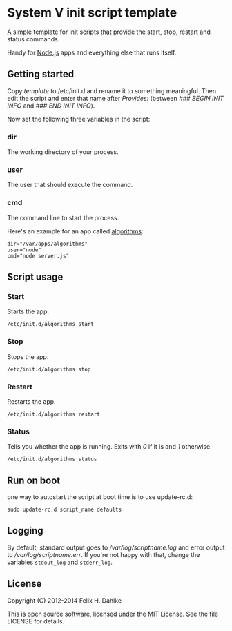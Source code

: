 System V init script template
=============================

A simple template for init scripts that provide the start, stop,
restart and status commands.

Handy for [Node.js](http://http://nodejs.org/) apps and everything
else that runs itself.

Getting started
---------------

Copy _template_ to /etc/init.d and rename it to something
meaningful. Then edit the script and enter that name after _Provides:_
(between _### BEGIN INIT INFO_ and _### END INIT INFO_).

Now set the following three variables in the script:

### dir ###

The working directory of your process.

### user ###

The user that should execute the command.

### cmd ###

The command line to start the process.

Here's an example for an app called
[algorithms](http://algorithms.ubercode.de):

    dir="/var/apps/algorithms"
    user="node"
    cmd="node server.js"

Script usage
------------

### Start ###

Starts the app.

    /etc/init.d/algorithms start

### Stop ###

Stops the app.

    /etc/init.d/algorithms stop

### Restart ###

Restarts the app.

    /etc/init.d/algorithms restart

### Status ###

Tells you whether the app is running. Exits with _0_ if it is and _1_
otherwise.

    /etc/init.d/algorithms status


Run on boot
-----------

one way to autostart the script at boot time is to use update-rc.d:

    sudo update-rc.d script_name defaults

Logging
-------

By default, standard output goes to _/var/log/scriptname.log_ and
error output to _/var/log/scriptname.err_. If you're not happy with
that, change the variables `stdout_log` and `stderr_log`.

License
-------

Copyright (C) 2012-2014 Felix H. Dahlke

This is open source software, licensed under the MIT License. See the
file LICENSE for details.
